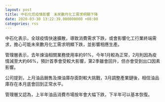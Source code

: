 ```yaml
---
layout: post
title: 中石化恐疫情影響　未來數月化工需求明顯下降
date: 2020-03-30 13:22:39.000000000 +08:00
categories: rss
---
```


中石化表示，全球疫情快速擴散，導致消費需求下跌，或會影響化工行業終端需求，擔心可能未來數月化工需求明顯下跌，並影響相應生產。

管理層表示，去年煉油相關業務使用率約91%，今年1月較為正常，2月則因為疫情減至大約66%，預計首季會受較大影響，第2季雖會回升，但亦會受到出口因素影響。

公司提到，上月油品銷售及煉油庫存面對較大挑戰，3月調整產業鏈後，相信油品庫存在本月底會回到正常水平。

管理層又認為，上半年油品消費市場按年會大幅下跌，下半年可以基本恢復。
